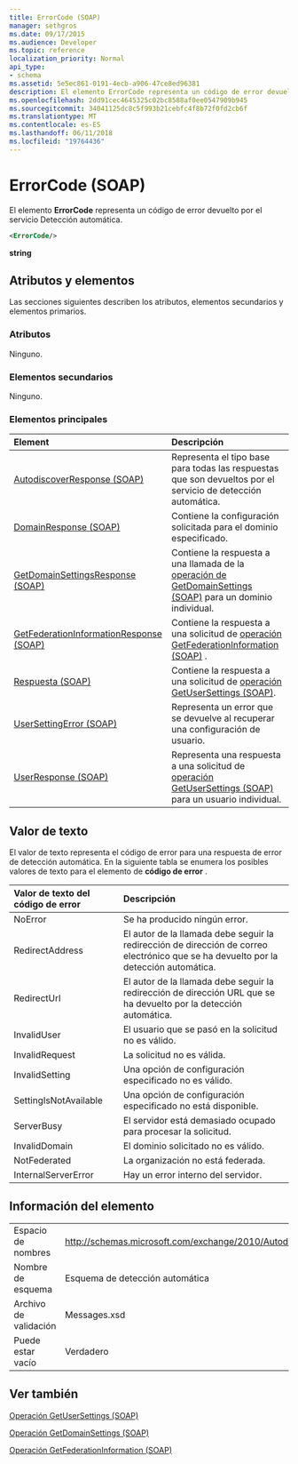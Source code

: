 ```yaml
---
title: ErrorCode (SOAP)
manager: sethgros
ms.date: 09/17/2015
ms.audience: Developer
ms.topic: reference
localization_priority: Normal
api_type:
- schema
ms.assetid: 5e5ec861-0191-4ecb-a906-47ce8ed96381
description: El elemento ErrorCode representa un código de error devuelto por el servicio Detección automática.
ms.openlocfilehash: 2dd91cec4645325c02bc8588af0ee0547909b945
ms.sourcegitcommit: 34041125dc8c5f993b21cebfc4f8b72f0fd2cb6f
ms.translationtype: MT
ms.contentlocale: es-ES
ms.lasthandoff: 06/11/2018
ms.locfileid: "19764436"
---
```

# <a name="errorcode-soap"></a>ErrorCode (SOAP)

El elemento **ErrorCode** representa un código de error devuelto por el servicio Detección automática. 
  
```XML
<ErrorCode/>
```

 **string**
## <a name="attributes-and-elements"></a>Atributos y elementos

Las secciones siguientes describen los atributos, elementos secundarios y elementos primarios.
  
### <a name="attributes"></a>Atributos

Ninguno.
  
### <a name="child-elements"></a>Elementos secundarios

Ninguno.
  
### <a name="parent-elements"></a>Elementos principales

|**Element**|**Descripción**|
|:-----|:-----|
|[AutodiscoverResponse (SOAP)](autodiscoverresponse-soap.md) <br/> |Representa el tipo base para todas las respuestas que son devueltos por el servicio de detección automática.  <br/> |
|[DomainResponse (SOAP)](domainresponse-soap.md) <br/> |Contiene la configuración solicitada para el dominio especificado.  <br/> |
|[GetDomainSettingsResponse (SOAP)](getdomainsettingsresponse-soap.md) <br/> |Contiene la respuesta a una llamada de la [operación de GetDomainSettings (SOAP)](getdomainsettings-operation-soap.md) para un dominio individual.  <br/> |
|[GetFederationInformationResponse (SOAP)](getfederationinformationresponse-soap.md) <br/> |Contiene la respuesta a una solicitud de [operación GetFederationInformation (SOAP)](getfederationinformation-operation-soap.md) .  <br/> |
|[Respuesta (SOAP)](response-soap.md) <br/> |Contiene la respuesta a una solicitud de [operación GetUserSettings (SOAP)](getusersettings-operation-soap.md).  <br/> |
|[UserSettingError (SOAP)](usersettingerror-soap.md) <br/> |Representa un error que se devuelve al recuperar una configuración de usuario.  <br/> |
|[UserResponse (SOAP)](userresponse-soap.md) <br/> |Representa una respuesta a una solicitud de [operación GetUserSettings (SOAP)](getusersettings-operation-soap.md) para un usuario individual.  <br/> |
   
## <a name="text-value"></a>Valor de texto

El valor de texto representa el código de error para una respuesta de error de detección automática. En la siguiente tabla se enumera los posibles valores de texto para el elemento de **código de error** . 
  
|**Valor de texto del código de error**|**Descripción**|
|:-----|:-----|
|NoError  <br/> |Se ha producido ningún error.  <br/> |
|RedirectAddress  <br/> |El autor de la llamada debe seguir la redirección de dirección de correo electrónico que se ha devuelto por la detección automática.  <br/> |
|RedirectUrl  <br/> |El autor de la llamada debe seguir la redirección de dirección URL que se ha devuelto por la detección automática.  <br/> |
|InvalidUser  <br/> |El usuario que se pasó en la solicitud no es válido.  <br/> |
|InvalidRequest  <br/> |La solicitud no es válida.  <br/> |
|InvalidSetting  <br/> |Una opción de configuración especificado no es válido.  <br/> |
|SettingIsNotAvailable  <br/> |Una opción de configuración especificado no está disponible.  <br/> |
|ServerBusy  <br/> |El servidor está demasiado ocupado para procesar la solicitud.  <br/> |
|InvalidDomain  <br/> |El dominio solicitado no es válido.  <br/> |
|NotFederated  <br/> |La organización no está federada.  <br/> |
|InternalServerError  <br/> |Hay un error interno del servidor.  <br/> |
   
## <a name="element-information"></a>Información del elemento

|||
|:-----|:-----|
|Espacio de nombres  <br/> |http://schemas.microsoft.com/exchange/2010/Autodiscover  <br/> |
|Nombre de esquema  <br/> |Esquema de detección automática  <br/> |
|Archivo de validación  <br/> |Messages.xsd  <br/> |
|Puede estar vacío  <br/> |Verdadero  <br/> |
   
## <a name="see-also"></a>Ver también



[Operación GetUserSettings (SOAP)](getusersettings-operation-soap.md)
  
[Operación GetDomainSettings (SOAP)](getdomainsettings-operation-soap.md)
  
[Operación GetFederationInformation (SOAP)](getfederationinformation-operation-soap.md)

